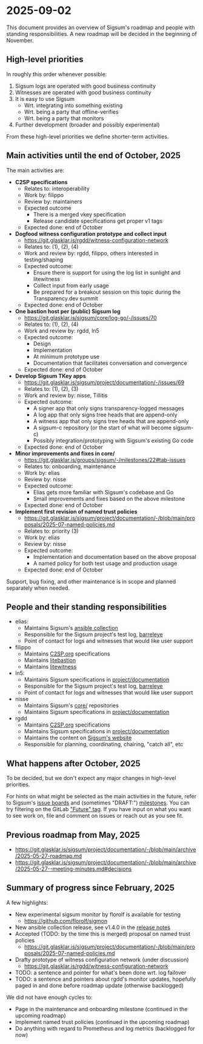 # 2025-09-02

This document provides an overview of Sigsum's roadmap and people with standing
responsibilities.  A new roadmap will be decided in the beginning of November.

## High-level priorities

In roughly this order whenever possible:

  1. Sigsum logs are operated with good business continuity
  2. Witnesses are operated with good business continuity
  3. It is easy to use Sigsum
     - Wrt. integrating into something existing
     - Wrt. being a party that offline-verifies
     - Wrt. being a party that monitors
  4. Further development (broader and possibly experimental)

From these high-level priorities we define shorter-term activities.

## Main activities until the end of October, 2025

The main activities are:

  - **C2SP specifications**
    - Relates to: interoperability
    - Work by: filippo
    - Review by: maintainers
    - Expected outcome
      - There is a merged vkey specification
      - Release candidate specifications get proper v1 tags
    - Expected done: end of October
  - **Dogfood witness configuration prototype and collect input**
    - https://git.glasklar.is/rgdd/witness-configuration-network
    - Relates to: (1), (2), (4)
    - Work and review by: rgdd, filippo, others interested in testing/shaping
    - Expected outcome:
      - Ensure there is support for using the log list in sunlight and
        litewitness
      - Collect input from early usage
      - Be prepared for a breakout session on this topic during the
        Transparency.dev summit
    - Expected done: end of October
  - **One bastion host per (public) Sigsum log**
    - https://git.glasklar.is/sigsum/core/log-go/-/issues/70
    - Relates to: (1), (2), (4)
    - Work and review by: rgdd, ln5
    - Expected outcome:
      - Design
      - Implementation
      - At minimum prototype use
      - Documentation that facilitates conversation and convergence
    - Expected done: end of October
  - **Develop Sigsum TKey apps**
    - https://git.glasklar.is/sigsum/project/documentation/-/issues/69
    - Relates to: (1), (2), (3)
    - Work and review by: nisse, Tillitis
    - Expected outcome:
      - A signer app that only signs transparency-logged messages
      - A log app that only signs tree heads that are append-only
      - A witness app that only signs tree heads that are append-only
      - A sigsum-c repository (or the start of what will become sigsum-c)
      - Possibly integration/prototyping with Sigsum's existing Go code
    - Expected done: end of October
  - **Minor improvements and fixes in core/**
    - https://git.glasklar.is/groups/sigsum/-/milestones/22#tab-issues
    - Relates to: onboarding, maintenance
    - Work by: elias
    - Review by: nisse
    - Expected outcome:
      - Elias gets more familiar with Sigsum's codebase and Go
      - Small improvements and fixes based on the above milestone
    - Expected done: end of October
  - **Implement first revision of named trust policies**
    - https://git.glasklar.is/sigsum/project/documentation/-/blob/main/proposals/2025-07-named-policies.md
    - Relates to: priority (3)
    - Work by: elias
    - Review by: nisse
    - Expected outcome:
      - Implementation and documentation based on the above proposal
      - A named policy for both test usage and production usage
    - Expected done: end of October

Support, bug fixing, and other maintenance is in scope and planned separately
when needed.

[initial design doc]: https://git.glasklar.is/rgdd/witness-configuration-network/-/blob/main/docs/proposal.md
[EOF blurbs]: https://github.com/FiloSottile/age?tab=readme-ov-file#verifying-the-release-signatures

## People and their standing responsibilities

  - elias:
    - Maintains Sigsum's [ansible collection][]
    - Responsible for the Sigsum project's test log, [barreleye][]
    - Point of contact for logs and witnesses that would like user support
  - filippo
    - Maintains [C2SP.org][] specifications
    - Maintains [litebastion][]
    - Maintains [litewitness][]
  - ln5:
    - Maintains Sigsum specifications in [project/documentation][]
    - Responsible for the Sigsum project's test log, [barreleye][]
    - Point of contact for logs and witnesses that would like user support
  - nisse
    - Maintains Sigsum's [core/][] repositories
    - Maintains Sigsum specifications in [project/documentation][]
  - rgdd
    - Maintains [C2SP.org][] specifications
    - Maintains Sigsum specifications in [project/documentation][]
    - Maintains the content on [Sigsum's website][]
    - Responsible for planning, coordinating, chairing, "catch all", etc

[ansible collection]: https://git.glasklar.is/sigsum/admin/ansible
[barreleye]: https://test.sigsum.org/barreleye
[C2SP.org]: https://c2sp.org/
[litebastion]: https://github.com/FiloSottile/torchwood/blob/main/cmd/litebastion/README.md
[litewitness]: https://github.com/FiloSottile/torchwood/blob/main/cmd/litewitness/README.md
[project/documentation]: https://git.glasklar.is/sigsum/project/documentation
[core/]: https://git.glasklar.is/sigsum/core
[Sigsum's website]: https://www.sigsum.org/

## What happens after October, 2025

To be decided, but we don't expect any major changes in high-level priorities.

For hints on what might be selected as the main activities in the future, refer
to Sigsum's [issue boards][] and (sometimes "DRAFT:") [milestones][].  You can
try filtering on the GitLab ["Future" tag][].  If you have input on what you
want to see work on, file and comment on issues or reach out as you see fit.

[issue boards]: https://git.glasklar.is/groups/sigsum/-/issues
[milestones]: https://git.glasklar.is/groups/sigsum/-/milestones
["Future" tag]: https://git.glasklar.is/groups/sigsum/-/issues/?sort=created_date&state=opened&label_name%5B%5D=Future&first_page_size=20

## Previous roadmap from May, 2025

  - https://git.glasklar.is/sigsum/project/documentation/-/blob/main/archive/2025-05-27-roadmap.md
  - https://git.glasklar.is/sigsum/project/documentation/-/blob/main/archive/2025-05-27--meeting-minutes.md#decisions

## Summary of progress since February, 2025

A few highlights:

  - New experimental sigsum monitor by florolf is available for testing
    - https://github.com/florolf/sigmon
  - New ansible collection release, see v1.4.0 in the
    [release notes](https://git.glasklar.is/sigsum/admin/ansible/-/blob/v1.4.0/NEWS?ref_type=tags#L1-23)
  - Accepted (TODO: by the time this is merged) proposal on named trust policies
    - https://git.glasklar.is/sigsum/project/documentation/-/blob/main/proposals/2025-07-named-policies.md
  - Drafty prototype of witness configuration network (under discussion)
    - https://git.glasklar.is/rgdd/witness-configuration-network
  - TODO: a sentence and pointer for what's been done wrt. log failover
  - TODO: a sentence and pointers about rgdd's monitor updates, hopefully paged
    in and done before roadmap update (otherwise backlogged)

We did not have enough cycles to:

  - Page in the maintenance and onboarding milestone (continued in the upcoming roadmap)
  - Implement named trust policies (continued in the upcoming roadmap)
  - Do anything with regard to Prometheus and log metrics (backlogged for now)
